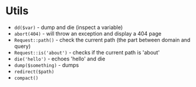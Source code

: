 # Utils

* `dd($var)` - dump and die (inspect a variable)
* `abort(404)` - will throw an exception and display a 404 page
* `Request::path()`  - check the current path (the part between domain and query)
* `Request::is('about')` - checks if the current path is 'about'
* `die('hello')` - echoes 'hello' and die
* `dump($something)` - dumps
* `redirect($path)`
* `compact()`
